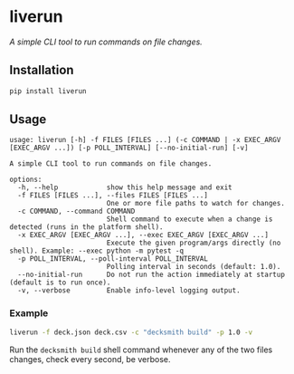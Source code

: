 # liverun

*A simple CLI tool to run commands on file changes.*

## Installation

```bash
pip install liverun
```

## Usage

```text
usage: liverun [-h] -f FILES [FILES ...] (-c COMMAND | -x EXEC_ARGV [EXEC_ARGV ...]) [-p POLL_INTERVAL] [--no-initial-run] [-v]

A simple CLI tool to run commands on file changes.

options:
  -h, --help            show this help message and exit
  -f FILES [FILES ...], --files FILES [FILES ...]
                        One or more file paths to watch for changes.
  -c COMMAND, --command COMMAND
                        Shell command to execute when a change is detected (runs in the platform shell).
  -x EXEC_ARGV [EXEC_ARGV ...], --exec EXEC_ARGV [EXEC_ARGV ...]
                        Execute the given program/args directly (no shell). Example: --exec python -m pytest -q
  -p POLL_INTERVAL, --poll-interval POLL_INTERVAL
                        Polling interval in seconds (default: 1.0).
  --no-initial-run      Do not run the action immediately at startup (default is to run once).
  -v, --verbose         Enable info-level logging output.
```

### Example

```bash
liverun -f deck.json deck.csv -c "decksmith build" -p 1.0 -v
```

Run the `decksmith build` shell command whenever any of the two files changes, check every second, be verbose.
